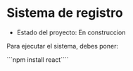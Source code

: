 <H1>Sistema de registro</H1>

- Estado del proyecto: En construccion

Para ejecutar el sistema, debes poner:

```npm install react````
